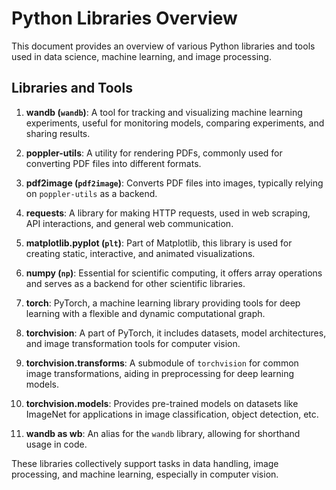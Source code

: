 # Python Libraries Overview

This document provides an overview of various Python libraries and tools used in data science, machine learning, and image processing.

## Libraries and Tools

1. **wandb (`wandb`)**: A tool for tracking and visualizing machine learning experiments, useful for monitoring models, comparing experiments, and sharing results.

2. **poppler-utils**: A utility for rendering PDFs, commonly used for converting PDF files into different formats.

3. **pdf2image (`pdf2image`)**: Converts PDF files into images, typically relying on `poppler-utils` as a backend.

4. **requests**: A library for making HTTP requests, used in web scraping, API interactions, and general web communication.

5. **matplotlib.pyplot (`plt`)**: Part of Matplotlib, this library is used for creating static, interactive, and animated visualizations.

6. **numpy (`np`)**: Essential for scientific computing, it offers array operations and serves as a backend for other scientific libraries.

7. **torch**: PyTorch, a machine learning library providing tools for deep learning with a flexible and dynamic computational graph.

8. **torchvision**: A part of PyTorch, it includes datasets, model architectures, and image transformation tools for computer vision.

9. **torchvision.transforms**: A submodule of `torchvision` for common image transformations, aiding in preprocessing for deep learning models.

10. **torchvision.models**: Provides pre-trained models on datasets like ImageNet for applications in image classification, object detection, etc.

11. **wandb as wb**: An alias for the `wandb` library, allowing for shorthand usage in code.

These libraries collectively support tasks in data handling, image processing, and machine learning, especially in computer vision.
